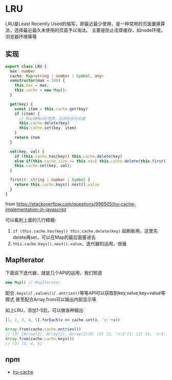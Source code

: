 # LRU
LRU是Least Recently Used的缩写，即最近最少使用，是一种常用的页面置换算法，选择最近最久未使用的页面予以淘汰。
主要是防止击穿缓存，如node环境，浏览器环境等等

## 实现
```ts
export class LRU {
  max: number
  cache: Map<string | number | Symbol, any>
  constructor(max = 100) {
    this.max = max;
    this.cache = new Map();
  }

  get(key) {
    const item = this.cache.get(key)
    if (item) {
      // Map拥有LRU性质，后进的会在后面
      this.cache.delete(key)
      this.cache.set(key, item)
    }
    return item
  }

  set(key, val) {
    if (this.cache.has(key)) this.cache.delete(key)
    else if(this.cache.size >= this.max) this.cache.delete(this.first())
    this.cache.set(key, val);
  }

  first(): string | number | Symbol {
    return this.cache.keys().next().value
  }
}
```
from https://stackoverflow.com/questions/996505/lru-cache-implementation-in-javascript

可以看到上面的几行精髓: 
1. `if (this.cache.has(key)) this.cache.delete(key)` 起刷新用，这里先delete再set，可以在Map的最后面塞进去
2. `this.cache.keys().next().value`，迭代器的运用，很骚

## MapIterator
下面说下迭代器，就是几个API的运用，我们知道
```js
new Map() // MapIterator
```

配合`.keys()`/ `.values()`/ `.entries()`等等API可以获取到key,value,key+value等模式
甚至配合Array.from可以输出内部显示等

如上LRU，添加1-5后，可以做各种输出
```js
[1, 2, 3, 4, 5].forEach(v => cache.set(v, 'v:'+v))

Array.from(cache.cache.entries())
// (3) [Array(2), Array(2), Array(2)]0: (2) [3, 'v:3']1: (2) [4, 'v:4']2: (2) [5, 'v:5']length: 3[[Prototype]]: Array(0)
Array.from(cache.cache.keys())
// (3) [3, 4, 5]
```

## npm 
- [lru-cache](https://www.npmjs.com/package/lru-cache)